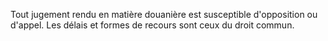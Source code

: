 Tout jugement rendu en matière douanière est
susceptible d'opposition ou d'appel.
Les délais et formes de recours sont ceux du droit commun.